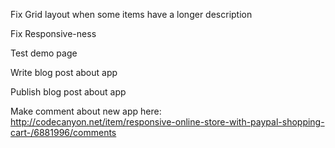 Fix Grid layout when some items have a longer description

Fix Responsive-ness

Test demo page

Write blog post about app

Publish blog post about app

Make comment about new app here: http://codecanyon.net/item/responsive-online-store-with-paypal-shopping-cart-/6881996/comments


